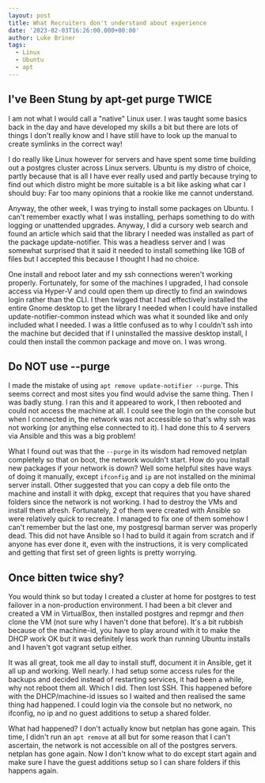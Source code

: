 ```yaml
---
layout: post
title: What Recruiters don't understand about experience
date: '2023-02-03T16:26:00.000+00:00'
author: Luke Briner
tags: 
  - Linux
  - Ubuntu
  - apt
---
```


## I've Been Stung by apt-get purge TWICE
I am not what I would call a "native" Linux user. I was taught some basics back in the day and have developed my skills a bit but there are lots of things I don't really know and I have still have to look up the manual to create symlinks in the correct way!

I do really like Linux however for servers and have spent some time building out a postgres cluster across Linux servers. Ubuntu is my distro of choice, partly because that is all I have ever really used and partly because trying to find out which distro might be more suitable is a bit like asking what car I should buy: Far too many opinions that a rookie like me cannot understand.

Anyway, the other week, I was trying to install some packages on Ubuntu. I can't remember exactly what I was installing, perhaps something to do with logging or unattended upgrades. Anyway, I did a cursory web search and found an article which said that the library I needed was installed as part of the package update-notifier. This was a headless server and I was somewhat surprised that it said it needed to install something like 1GB of files but I accepted this because I thought I had no choice.

One install and reboot later and my ssh connections weren't working properly. Fortunately, for some of the machines I upgraded, I had console access via Hyper-V and could open them up directly to find an xwindows login rather than the CLI. I then twigged that I had effectively installed the entire Gnome desktop to get the library I needed when I could have installed update-notifier-common instead which was what it sounded like and only included what I needed. I was a little confused as to why I couldn't ssh into the machine but decided that if I uninstalled the massive desktop install, I could then install the common package and move on. I was wrong.

## Do NOT use --purge
I made the mistake of using `apt remove update-notifier --purge`. This seems correct and most sites you find would advise the same thing. Then I was badly stung. I ran this and it appeared to work, I then rebooted and could not access the machine at all. I could see the login on the console but when I connected in, the network was not accessible so that's why ssh was not working (or anything else connected to it). I had done this to 4 servers via Ansible and this was a big problem!

What I found out was that the `--purge` in its wisdom had removed netplan completely so that on boot, the network wouldn't start. How do you install new packages if your network is down? Well some helpful sites have ways of doing it manually, except `ifconfig` and `ip` are not installed on the minimal server install. Other suggested that you can copy a deb file onto the machine and install it with dpkg, except that requires that you have shared folders since the network is not working. I had to destroy the VMs and install them afresh. Fortunately, 2 of them were created with Ansible so were relatively quick to recreate. I managed to fix one of them somehow I can't remember but the last one, my postgresql barman server was properly dead. This did not have Ansible so I had to build it again from scratch and if anyone has ever done it, even with the instructions, it is very complicated and getting that first set of green lights is pretty worrying.

## Once bitten twice shy?
You would think so but today I created a cluster at home for postgres to test failover in a non-production environment. I had been a bit clever and created a VM in VirtualBox, then installed postgres and repmgr and *then* clone the VM (not sure why I haven't done that before). It's a bit rubbish because of the machine-id, you have to play around with it to make the DHCP work OK but it was definitely less work than running Ubuntu installs and I haven't got vagrant setup either.

It was all great, took me all day to install stuff, document it in Ansible, get it all up and working. Well nearly. I had setup some access rules for the backups and decided instead of restarting services, it had been a while, why not reboot them all. Which I did. Then lost SSH. This happened before with the DHCP/machine-id issues so I waited and then realised the same thing had happened. I could login via the console but no network, no ifconfig, no ip and no guest additions to setup a shared folder.

What had happened? I don't actually know but netplan has gone again. This time, I didn't run an `apt remove` at all but for some reason that I can't ascertain, the network is not accessible on all of the postgres servers. netplan has gone again. Now I don't know what to do except start again and make sure I have the guest additions setup so I can share folders if this happens again.